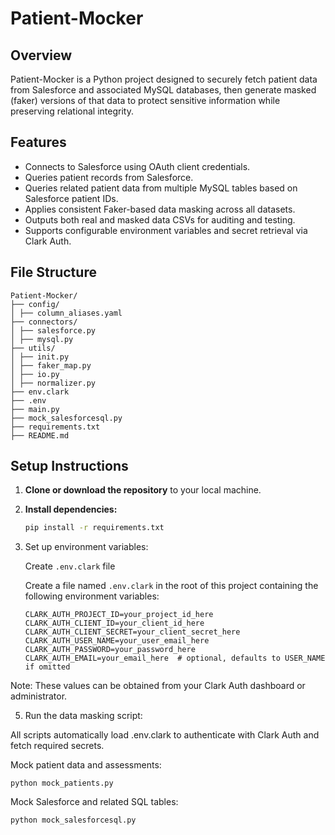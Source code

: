 # Patient-Mocker

## Overview

Patient-Mocker is a Python project designed to securely fetch patient data from Salesforce and associated MySQL databases, then generate masked (faker) versions of that data to protect sensitive information while preserving relational integrity.

## Features

- Connects to Salesforce using OAuth client credentials.
- Queries patient records from Salesforce.
- Queries related patient data from multiple MySQL tables based on Salesforce patient IDs.
- Applies consistent Faker-based data masking across all datasets.
- Outputs both real and masked data CSVs for auditing and testing.
- Supports configurable environment variables and secret retrieval via Clark Auth.

## File Structure
```
Patient-Mocker/
├── config/
│ ├── column_aliases.yaml
├── connectors/
│ ├── salesforce.py
│ ├── mysql.py
├── utils/
│ ├── init.py
│ ├── faker_map.py
│ ├── io.py
│ ├── normalizer.py
├── env.clark
├── .env
├── main.py
├── mock_salesforcesql.py
├── requirements.txt
├── README.md
```
## Setup Instructions

1. **Clone or download the repository** to your local machine.

2. **Install dependencies:**

   ```bash
   pip install -r requirements.txt
   ```

3. Set up environment variables:

    Create `.env.clark` file

    Create a file named `.env.clark` in the root of this project containing the following environment variables:

    ```env
    CLARK_AUTH_PROJECT_ID=your_project_id_here
    CLARK_AUTH_CLIENT_ID=your_client_id_here
    CLARK_AUTH_CLIENT_SECRET=your_client_secret_here
    CLARK_AUTH_USER_NAME=your_user_email_here
    CLARK_AUTH_PASSWORD=your_password_here
    CLARK_AUTH_EMAIL=your_email_here  # optional, defaults to USER_NAME if omitted
    ```

Note: These values can be obtained from your Clark Auth dashboard or administrator.

5. Run the data masking script:

All scripts automatically load .env.clark to authenticate with Clark Auth and fetch required secrets.

Mock patient data and assessments:

```
python mock_patients.py
```
Mock Salesforce and related SQL tables:

```
python mock_salesforcesql.py
```